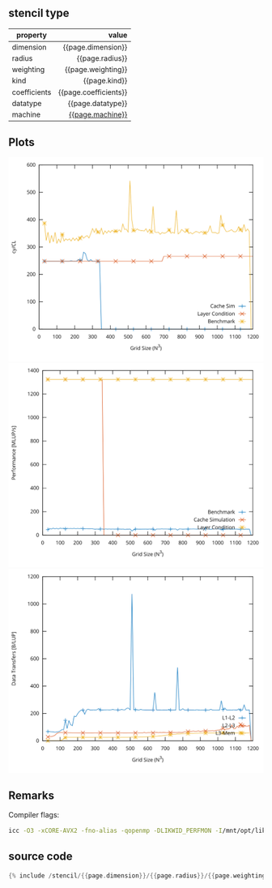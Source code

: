 
## stencil type

| property     | value            |
|--------------|-----------------:|
| dimension    | {{page.dimension}}    |
| radius       | {{page.radius}}       |
| weighting    | {{page.weighting}}    |
| kind         | {{page.kind}}         |
| coefficients | {{page.coefficients}} |
| datatype     | {{page.datatype}}     |
| machine      | [{{page.machine}}](/machine_files/{{page.machine}}) |

## Plots
![ECM Plot](/graphs/ecm.svg)
![roofline Plot](/graphs/roofline.svg)
![memory Plot](/graphs/memory.svg)

## Remarks

Compiler flags:
```bash
icc -O3 -xCORE-AVX2 -fno-alias -qopenmp -DLIKWID_PERFMON -I/mnt/opt/likwid-4.3.2/include -L/mnt/opt/likwid-4.3.2/lib -I./stempel/stempel/headers/ ./stempel/headers/timing.c ./stempel/headers/dummy.c solar_compilable.c -o stencil -llikwid
```

## source code

```C
{% include /stencil/{{page.dimension}}/{{page.radius}}/{{page.weighting}}/{{page.kind}}/{{page.coefficients}}/stencil.c %}
```
